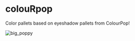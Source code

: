 # colouRpop
Color pallets based on eyeshadow pallets from ColourPop!




![big_poppy](https://user-images.githubusercontent.com/32584911/151457977-833e4186-056d-4a40-be08-9117a5048d77.png)
